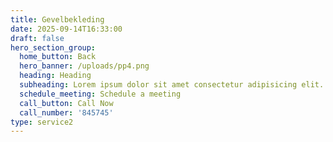 ```yaml
---
title: Gevelbekleding
date: 2025-09-14T16:33:00
draft: false
hero_section_group:
  home_button: Back
  hero_banner: /uploads/pp4.png
  heading: Heading
  subheading: Lorem ipsum dolor sit amet consectetur adipisicing elit. Voluptatibus nihil ducimus placeat laboriosam aspernatur temporibus autem nesciunt sint molestiae
  schedule_meeting: Schedule a meeting
  call_button: Call Now
  call_number: '845745'
type: service2
---
```


